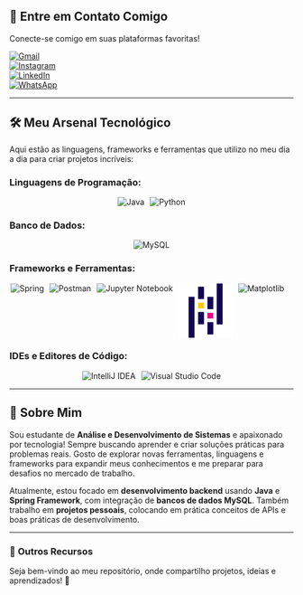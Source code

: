 ## 🌟 **Entre em Contato Comigo**  
Conecte-se comigo em suas plataformas favoritas!  

[![Gmail](https://img.shields.io/badge/-Gmail-D14836?style=for-the-badge&logo=gmail&logoColor=white)](mailto:sergioluizteixeira12345@gmail.com)  
[![Instagram](https://img.shields.io/badge/-Instagram-E4405F?style=for-the-badge&logo=instagram&logoColor=white)](https://www.instagram.com/serjo.__/)  
[![LinkedIn](https://img.shields.io/badge/-LinkedIn-0077B5?style=for-the-badge&logo=linkedin&logoColor=white)](https://www.linkedin.com/in/s%C3%A9rgio-nunes-02a314287/)  
[![WhatsApp](https://img.shields.io/badge/-WhatsApp-25D366?style=for-the-badge&logo=whatsapp&logoColor=white)](https://wa.me/5571981325228)  

---

## 🛠️ **Meu Arsenal Tecnológico**  
Aqui estão as linguagens, frameworks e ferramentas que utilizo no meu dia a dia para criar projetos incríveis:  

### Linguagens de Programação:  
<div style="display: flex; flex-wrap: wrap; gap: 10px; justify-content: center;">
    <img src="https://img.icons8.com/color/96/000000/java-coffee-cup-logo--v1.png" alt="Java" title="Java"/>
    <img src="https://img.icons8.com/color/96/000000/python--v1.png" alt="Python" title="Python"/>
</div>

### Banco de Dados:  
<div style="display: flex; flex-wrap: wrap; gap: 10px; justify-content: center;">
    <img src="https://img.icons8.com/color/96/000000/mysql-logo.png" alt="MySQL" title="MySQL"/>
</div>

### Frameworks e Ferramentas:  
<div style="display: flex; flex-wrap: wrap; gap: 10px; justify-content: center;">
    <img src="https://img.icons8.com/color/96/000000/spring-logo.png" alt="Spring" title="Spring Framework"/>
    <img src="https://img.icons8.com/dusk/96/000000/postman-api.png" alt="Postman" title="Postman"/>
    <img src="https://img.icons8.com/fluency/96/000000/jupyter.png" alt="Jupyter Notebook" title="Jupyter Notebook"/>
    <img src="https://raw.githubusercontent.com/devicons/devicon/master/icons/pandas/pandas-original.svg" width="96" height="96" alt="Pandas" title="Pandas"/>
    <img src="https://upload.wikimedia.org/wikipedia/commons/8/84/Matplotlib_icon.svg" width="96" height="96" alt="Matplotlib" title="Matplotlib"/>
</div>

### IDEs e Editores de Código:  
<div style="display: flex; flex-wrap: wrap; gap: 10px; justify-content: center;">
    <img src="https://img.icons8.com/color/96/000000/intellij-idea.png" alt="IntelliJ IDEA" title="IntelliJ IDEA"/>
    <img src="https://img.icons8.com/color/96/000000/visual-studio-code-2019.png" alt="Visual Studio Code" title="VS Code"/>
</div>

---

## 🚀 **Sobre Mim**
Sou estudante de **Análise e Desenvolvimento de Sistemas** e apaixonado por tecnologia! Sempre buscando aprender e criar soluções práticas para problemas reais. Gosto de explorar novas ferramentas, linguagens e frameworks para expandir meus conhecimentos e me preparar para desafios no mercado de trabalho.

Atualmente, estou focado em **desenvolvimento backend** usando **Java** e **Spring Framework**, com integração de **bancos de dados MySQL**. Também trabalho em **projetos pessoais**, colocando em prática conceitos de APIs e boas práticas de desenvolvimento.

---

### 🔗 **Outros Recursos**
Seja bem-vindo ao meu repositório, onde compartilho projetos, ideias e aprendizados! 🌟  

